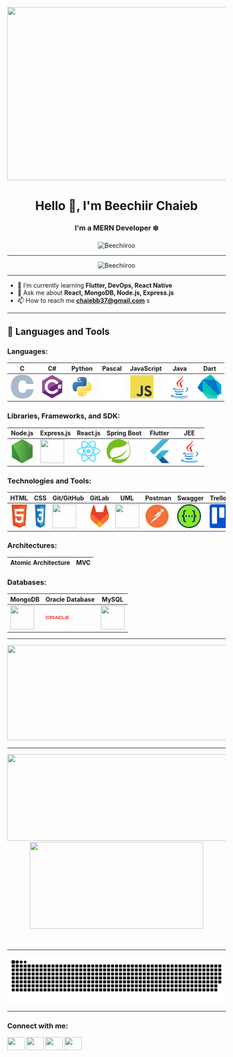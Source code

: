 <p align="center">
<img src="https://repository-images.githubusercontent.com/588181932/e36ec678-7984-4cdd-8e4c-a3932772ff8e" height="400" width="1100" />
</p>

<h1 align="center">Hello 👋, I'm Beechiir Chaieb</h1>
<h3 align="center">I'm a MERN Developer ❄️ </h3>

<p align="center"> 
  <img src="https://komarev.com/ghpvc/?username=Beechiiroo&label=Profile%20views&color=0e75b6&style=flat" alt="Beechiiroo" /> 
</p>

---

<div align="center">
  <img src="https://github-profile-trophy.vercel.app/?username=Beechiiroo&theme=gruvbox" alt="Beechiiroo" />
</div>

---

- 🌱 I’m currently learning **Flutter, DevOps, React Native**  
- 💬 Ask me about **React, MongoDB, Node.js, Express.js**  
- 📫 How to reach me **chaiebb37@gmail.com**  s


---

## 🚀 Languages and Tools

### Languages:
| C | C# | Python | Pascal | JavaScript | Java | Dart |
|----------|----------|----------|----------|----------|----------|----------|
| <img src="https://github.com/devicons/devicon/blob/master/icons/c/c-original.svg" width="55" height="55"/> | <img src="https://github.com/devicons/devicon/blob/master/icons/csharp/csharp-original.svg" width="55" height="55"/> | <img src="https://github.com/devicons/devicon/blob/master/icons/python/python-original.svg" width="55" height="55"/> | <img src="https://github.com/devicons/devicon/blob/master/icons/pascal/pascal-original.svg" width="55" height="55"/> | <img src="https://github.com/devicons/devicon/blob/master/icons/javascript/javascript-original.svg" width="55" height="55"/> | <img src="https://github.com/devicons/devicon/blob/master/icons/java/java-original.svg" width="55" height="55"/> | <img src="https://github.com/devicons/devicon/blob/master/icons/dart/dart-original.svg" width="55" height="55"/> |

### Libraries, Frameworks, and SDK:
| Node.js | Express.js | React.js | Spring Boot | Flutter | JEE |
|----------|----------|----------|----------|----------|----------|
| <img src="https://github.com/devicons/devicon/blob/master/icons/nodejs/nodejs-original.svg" width="55" height="55"/> | <img src="https://www.factfc.com/wp-content/uploads/2024/04/express-js.png" width="55" height="55"/> | <img src="https://github.com/devicons/devicon/blob/master/icons/react/react-original.svg" width="55" height="55"/> | <img src="https://github.com/devicons/devicon/blob/master/icons/spring/spring-original.svg" width="55" height="55"/> | <img src="https://github.com/devicons/devicon/blob/master/icons/flutter/flutter-original.svg" width="55" height="55"/> | <img src="https://github.com/devicons/devicon/blob/master/icons/java/java-original.svg" width="55" height="55"/> |

### Technologies and Tools:
| HTML | CSS | Git/GitHub | GitLab | UML | Postman | Swagger | Trello | Dreamweaver | FrontPage | Figma |
|----------|----------|----------|----------|----------|----------|----------|----------|----------|----------|----------|
| <img src="https://github.com/devicons/devicon/blob/master/icons/html5/html5-original.svg" width="55" height="55"/> | <img src="https://github.com/devicons/devicon/blob/master/icons/css3/css3-original.svg" width="55" height="55"/> | <img src="https://user-images.githubusercontent.com/74038190/212257468-1e9a91f1-b626-4baa-b15d-5c385dfa7ed2.gif" width="55" height="55"/> | <img src="https://github.com/devicons/devicon/blob/master/icons/gitlab/gitlab-original.svg" width="55" height="55"/> | <img src="https://upload.wikimedia.org/wikipedia/commons/d/d5/UML_logo.svg" width="55" height="55"/> | <img src="https://github.com/devicons/devicon/blob/master/icons/postman/postman-original.svg" width="55" height="55"/> | <img src="https://github.com/devicons/devicon/blob/master/icons/swagger/swagger-original.svg" width="55" height="55"/> | <img src="https://github.com/devicons/devicon/blob/master/icons/trello/trello-plain.svg" width="55" height="55"/> | <img src="https://github.com/devicons/devicon/blob/master/icons/dreamweaver/dreamweaver-original.svg" width="55" height="55"/> | <img src="https://upload.wikimedia.org/wikipedia/commons/thumb/f/fc/Microsoft_Office_FrontPage_%282000–03%29.svg/180px-Microsoft_Office_FrontPage_%282000–03%29.svg.png" width="55" height="55"/> | <img src="https://github.com/devicons/devicon/blob/master/icons/figma/figma-original.svg" width="55" height="55"/> |

### Architectures:
| Atomic Architecture | MVC |
|----------|----------|

### Databases:
| MongoDB | Oracle Database | MySQL |
|----------|----------|----------|
| <img src="https://github.com/Anmol-Baranwal/Cool-GIFs-For-GitHub/assets/74038190/398b19b1-9aae-4c1f-8bc0-d172a2c08d68" width="55" height="55"> | <img src="https://github.com/devicons/devicon/blob/master/icons/oracle/oracle-original.svg" width="55" height="55"/> | <img src="https://static.cdnlogo.com/logos/m/91/mysql.svg" width="55" height="55"/> |

---

<p align="center">
  <img width="800" height="220" src="https://streak-stats.demolab.com?user=Beechiiroo&theme=highcontrast&hide_border=true&border_radius=5&card_width=800">
</p>

---

<p align="center">
  <img width="600" height="200" src="https://github-readme-stats.vercel.app/api?username=Beechiiroo&show_icons=true&theme=vision-friendly-dark">
  <img width="400" height="200" src="https://github-readme-stats.vercel.app/api/top-langs/?username=Beechiiroo&size_weight=0.0005&count_weight=0.3&layout=compact&theme=vision-friendly-dark">
</p>

<div id="header" align="center">
  <img src="https://komarev.com/ghpvc/?username=Beechiiroo&style=for-the-badge&color=orange" alt=""/>
</div>

---

![snake gif](https://github.com/Beechiiroo/Beechiiroo/blob/output/github-snake-dark.svg)

---

<h3 align="left">Connect with me:</h3>
<p align="left">
<a href="https://www.linkedin.com/in/bechir-chaieb" target="blank"><img align="center" src="https://raw.githubusercontent.com/rahuldkjain/github-profile-readme-generator/master/src/images/icons/Social/linked-in-alt.svg" height="30" width="40" /></a>
<a href="https://fb.com/bechir.chaieb" target="blank"><img align="center" src="https://raw.githubusercontent.com/rahuldkjain/github-profile-readme-generator/master/src/images/icons/Social/facebook.svg" height="30" width="40" /></a>
<a href="https://instagram.com/beechiiroo" target="blank"><img align="center" src="https://raw.githubusercontent.com/rahuldkjain/github-profile-readme-generator/master/src/images/icons/Social/instagram.svg" height="30" width="40" /></a>
<a href="https://discord.gg/yourdiscordlink" target="blank"><img align="center" src="https://raw.githubusercontent.com/rahuldkjain/github-profile-readme-generator/master/src/images/icons/Social/discord.svg" height="30" width="40" /></a>
</p>
